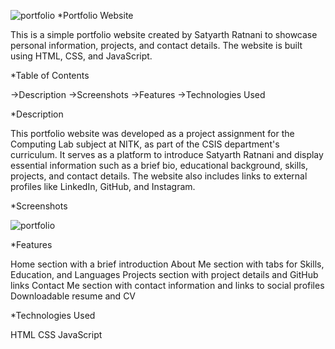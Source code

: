 ![portfolio](https://github.com/satyarthratnani/Portfolio/assets/84660631/b9786fab-15eb-4251-bc87-8f9247ba991c)
*Portfolio Website



This is a simple portfolio website created by Satyarth Ratnani to showcase personal information, projects, and contact details. The website is built using HTML,  CSS,  and JavaScript.



*Table of Contents


->Description
->Screenshots
->Features
->Technologies Used


*Description


This portfolio website was developed as a project assignment for the Computing Lab subject at NITK, as part of the CSIS department's curriculum. It serves as a platform to introduce Satyarth Ratnani and display essential information such as a brief bio, educational background, skills, projects, and contact details. The website also includes links to external profiles like LinkedIn, GitHub, and Instagram.


*Screenshots


![portfolio](https://github.com/satyarthratnani/Portfolio/assets/84660631/d11dbc1f-c55b-4fa7-bef8-a92bcb2c4863)



*Features


Home section with a brief introduction
About Me section with tabs for Skills, Education, and Languages
Projects section with project details and GitHub links
Contact Me section with contact information and links to social profiles
Downloadable resume and CV


*Technologies Used


HTML
CSS
JavaScript

